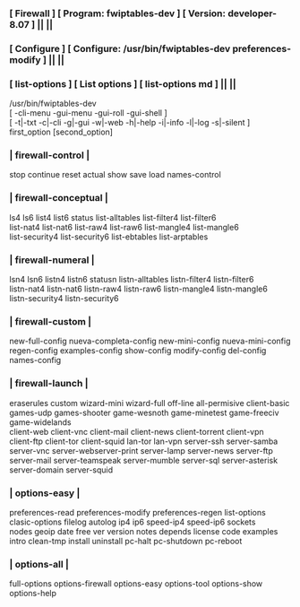### [ Firewall ] [ Program: fwiptables-dev ] [ Version: developer-8.07 ] || ||
### [ Configure ] [ Configure: /usr/bin/fwiptables-dev preferences-modify ] || ||
### [ list-options ] [ List options ] [ list-options md ] || ||
   /usr/bin/fwiptables-dev                                                                        
   [ -cli-menu -gui-menu -gui-roll -gui-shell ]                                        
   [ -t|-txt -c|-cli -g|-gui -w|-web -h|-help -i|-info -l|-log -s|-silent ]            
   first_option [second_option]                                                        
###       | firewall-control |                                                        
   stop continue reset actual show save load names-control                          
###       | firewall-conceptual |                                                     
   ls4 ls6 list4 list6 status list-alltables list-filter4 list-filter6              
   list-nat4 list-nat6 list-raw4 list-raw6 list-mangle4 list-mangle6                
   list-security4 list-security6 list-ebtables list-arptables                       
###       | firewall-numeral |                                                        
   lsn4 lsn6 listn4 listn6 statusn listn-alltables listn-filter4 listn-filter6      
   listn-nat4 listn-nat6 listn-raw4 listn-raw6 listn-mangle4 listn-mangle6          
   listn-security4 listn-security6                                                  
###        | firewall-custom |                                                        
   new-full-config nueva-completa-config new-mini-config nueva-mini-config          
   regen-config examples-config show-config modify-config del-config names-config   
###        | firewall-launch |                                                        
   eraserules custom wizard-mini wizard-full off-line all-permisive client-basic    
   games-udp games-shooter game-wesnoth game-minetest game-freeciv game-widelands   
   client-web client-vnc client-mail client-news client-torrent client-vpn          
   client-ftp  client-tor client-squid lan-tor lan-vpn server-ssh server-samba      
   server-vnc server-webserver-print server-lamp server-news server-ftp             
   server-mail server-teamspeak server-mumble server-sql server-asterisk            
   server-domain server-squid                                                       
###         | options-easy |                                                         
   preferences-read preferences-modify preferences-regen list-options               
   clasic-options filelog autolog ip4 ip6 speed-ip4 speed-ip6 sockets               
   nodes geoip date free ver version notes depends license code examples            
   intro clean-tmp install uninstall pc-halt pc-shutdown pc-reboot                  
###         | options-all |                                                          
   full-options options-firewall options-easy options-tool options-show options-help
